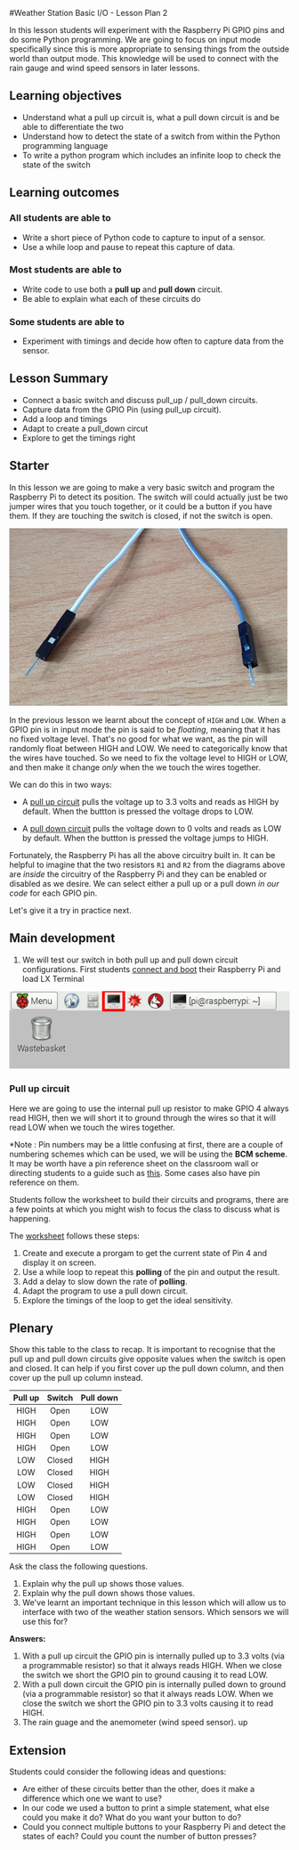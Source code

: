 #Weather Station Basic I/O - Lesson Plan 2

In this lesson students will experiment with the Raspberry Pi GPIO pins and do some Python programming. We are going to focus on input mode specifically since this is more appropriate to sensing things from the outside world than output mode. This knowledge will be used to connect with the rain gauge and wind speed sensors in later lessons.

## Learning objectives

- Understand what a pull up circuit is, what a pull down circuit is and be able to differentiate the two
- Understand how to detect the state of a switch from within the Python programming language
- To write a python program which includes an infinite loop to check the state of the switch

## Learning outcomes

### All students are able to

- Write a short piece of Python code to capture to input of a sensor.
- Use a while loop and pause to repeat this capture of data.

### Most students are able to

- Write code to use both a **pull up** and **pull down** circuit.
- Be able to explain what each of these circuits do

### Some students are able to

- Experiment with timings and decide how often to capture data from the sensor.

## Lesson Summary

- Connect a basic switch and discuss pull_up / pull_down circuits.
- Capture data from the GPIO Pin (using pull_up circuit).
- Add a loop and timings
- Adapt to create a pull_down circut
- Explore to get the timings right

## Starter

In this lesson we are going to make a very basic switch and program the Raspberry Pi to detect its position. The switch will could actually just be two jumper wires that you touch together, or it could be a button if you have them. If they are touching the switch is closed, if not the switch is open.

![](images/jumpers.jpg)

In the previous lesson we learnt about the concept of `HIGH` and `LOW`. When a GPIO pin is in input mode the pin is said to be *floating*, meaning that it has no fixed voltage level. That's no good for what we want, as the pin will randomly float between HIGH and LOW. We need to categorically know that the wires have touched. So we need to fix the voltage level to HIGH or LOW, and then make it change *only* when the we touch the wires together.

We can do this in two ways:

- A [pull up circuit](images/pull_up.png) pulls the voltage up to 3.3 volts and reads as HIGH by default. When the buttton is pressed the voltage drops to LOW.

- A [pull down circuit](images/pull_up.png) pulls the voltage down to 0 volts and reads as LOW by default. When the buttton is pressed the voltage jumps to HIGH.

Fortunately, the Raspberry Pi has all the above circuitry built in. It can be helpful to imagine that the two resistors `R1` and `R2` from the diagrams above are *inside* the circuitry of the Raspberry Pi and they can be enabled or disabled as we desire. We can select either a pull up or a pull down *in our code* for each GPIO pin.

Let's give it a try in practice next.

## Main development

1. We will test our switch in both pull up and pull down circuit configurations. First students [connect and boot](http://www.raspberrypi.org/help/quick-start-guide/) their Raspberry Pi and load LX Terminal

![](images/lxterminal.png)

### Pull up circuit

Here we are going to use the internal pull up resistor to make GPIO 4 always read HIGH, then we will short it to ground through the wires so that it will read LOW when we touch the wires together.

*Note : Pin numbers may be a little confusing at first, there are a couple of numbering schemes which can be used, we will be using the **BCM scheme**. It may be worth have a pin reference sheet on the classroom wall or directing students to a guide such as [this](http://pi.gadgetoid.com/pinout). Some cases also have pin reference on them. 

Students follow the worksheet to build their circuits and programs, there are a few points at which you might wish to focus the class to discuss what is happening.

The [worksheet](worksheet.md) follows these steps:
1. Create and execute a prorgam to get the current state of Pin 4 and display it on screen.
2. Use a while loop to repeat this **polling** of the pin and output the result.
3. Add a delay to slow down the rate of **polling**.
4. Adapt the program to use a pull down circuit.
4. Explore the timings of the loop to get the ideal sensitivity.

## Plenary

Show this table to the class to recap. It is important to recognise that the pull up and pull down circuits give opposite values when the switch is open and closed. It can help if you first cover up the pull down column, and then cover up the pull up column instead.

Pull up | Switch | Pull down
:---:|:---:|:---:
HIGH | Open | LOW
HIGH | Open | LOW
HIGH | Open | LOW
HIGH | Open | LOW
LOW | Closed | HIGH
LOW | Closed | HIGH
LOW | Closed | HIGH
LOW | Closed | HIGH
HIGH | Open | LOW
HIGH | Open | LOW
HIGH | Open | LOW
HIGH | Open | LOW

Ask the class the following questions.

1. Explain why the pull up shows those values.
1. Explain why the pull down shows those values.
1. We've learnt an important technique in this lesson which will allow us to interface with two of the weather station sensors. Which sensors we will use this for?

**Answers:**

1. With a pull up circuit the GPIO pin is internally pulled up to 3.3 volts (via a programmable resistor) so that it always reads HIGH. When we close the switch we short the GPIO pin to ground causing it to read LOW.
1. With a pull down circuit the GPIO pin is internally pulled down to ground (via a programmable resistor) so that it always reads LOW. When we close the switch we short the GPIO pin to 3.3 volts causing it to read HIGH.
1.  The rain guage and the anemometer (wind speed sensor).
up

## Extension
Students could consider the following ideas and questions:
- Are either of these circuits better than the other, does it make a difference which one we want to use?
- In our code we used a button to print a simple statement, what else could you make it do? What do you want your button to do?
- Could you connect multiple buttons to your Raspberry Pi and detect the states of each? Could you count the number of button presses?
